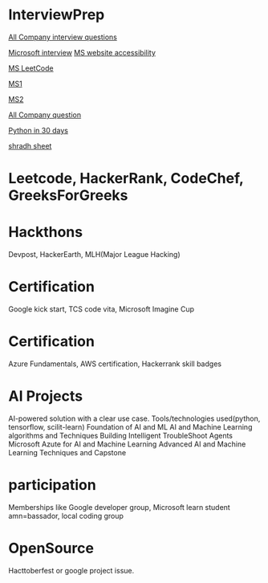 # InterviewPrep

[All Company interview questions](https://github.com/hxu296/leetcode-company-wise-problems-2022?tab=readme-ov-file)

[Microsoft interview](https://www.geeksforgeeks.org/microsoft-topics-interview-preparation/)
[MS website accessibility](https://careers.microsoft.com/v2/global/en/accessibility.html)

[MS LeetCode](https://leetcode.com/problem-list/55vr69d7/)

[MS1](https://military.microsoft.com/mssa/#MSSA-pillars)

[MS2](https://leap.microsoft.com/en-US/)

[All Company question](https://gist.github.com/krishnadey30/88c4e2f601e96597974c00185e479532)

[Python in 30 days](https://github.com/HalilDeniz/Python30Days)

[shradh sheet](https://docs.google.com/spreadsheets/d/1mvlc8EYc3OVVU3X7NKoC0iZJr_45BL_pVxiJec0r94c/edit?gid=0#gid=0)

# Leetcode, HackerRank, CodeChef, GreeksForGreeks

# Hackthons
Devpost, HackerEarth, MLH(Major League Hacking)

# Certification

Google kick start, TCS code vita, Microsoft Imagine Cup

# Certification
Azure Fundamentals,
AWS certification,
Hackerrank skill badges

# AI Projects
AI-powered solution with a clear use case.
Tools/technologies used(python, tensorflow, scilit-learn)
Foundation of AI and ML
AI and Machine Learning algorithms and Techniques
Building Intelligent TroubleShoot Agents
Microsoft Azute for AI and Machine Learning
Advanced AI and Machine Learning Techniques and Capstone

# participation
Memberships like Google developer group, Microsoft learn student amn=bassador, local coding group

# OpenSource
Hacttoberfest or google project issue.
